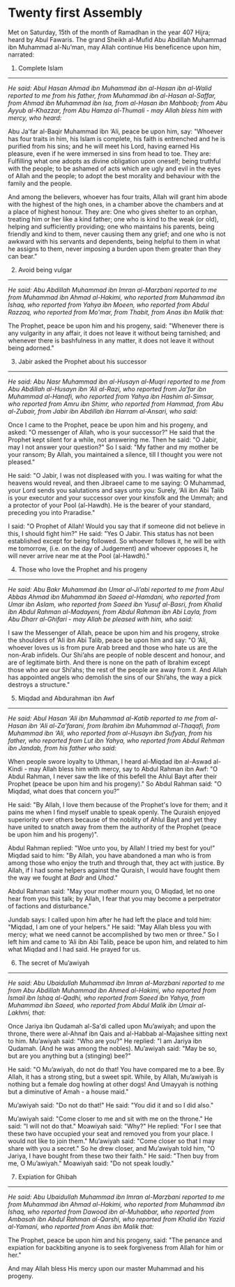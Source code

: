 Twenty first Assembly
=====================

Met on Saturday, 15th of the month of Ramadhan in the year 407 Hijra;
heard by Abul Fawaris. The grand Sheikh al-Mufid Abu Abdillah Muhammad
ibn Muhammad al-Nu’man, may Allah continue His beneficence upon him,
narrated:

1. Complete Islam
-----------------

*He said: Abul Hasan Ahmad ibn Muhammad ibn al-Hasan ibn al-Walid
reported to me from his father, from Muhammad ibn al-Hasan al-Saffar,
from Ahmad ibn Muhammad ibn Isa, from al-Hasan ibn Mahboob; from Abu
Ayyub al-Khazzar, from Abu Hamza al-Thumali - may Allah bless him with
mercy, who heard:*

Abu Ja'far al-Baqir Muhammad ibn ‘Ali, peace be upon him, say: "Whoever
has four traits in him, his Islam is complete, his faith is entrenched
and he is purified from his sins; and he will meet his Lord, having
earned His pleasure, even if he were immersed in sins from head to toe.
They are: Fulfilling what one adopts as divine obligation upon oneself;
being truthful with the people; to be ashamed of acts which are ugly and
evil in the eyes of Allah and the people; to adopt the best morality and
behaviour with the family and the people.

And among the believers, whoever has four traits, Allah will grant him
abode with the highest of the high ones, in a chamber above the chambers
and at a place of highest honour. They are: One who gives shelter to an
orphan, treating him or her like a kind father; one who is kind to the
weak (or old), helping and sufficiently providing; one who maintains his
parents, being friendly and kind to them, never causing them any grief;
and one who is not awkward with his servants and dependents, being
helpful to them in what he assigns to them, never imposing a burden upon
them greater than they can bear."

2. Avoid being vulgar
---------------------

*He said: Abu Abdillah Muhammad ibn Imran al-Marzbani reported to me
from Muhammad ibn Ahmad al-Hakimi, who reported from Muhammad ibn Ishaq,
who reported from Yahya ibn Moeen, who reported from Abdul Razzaq, who
reported from Mo'mar, from Thabit, from Anas ibn Malik that:*

The Prophet, peace be upon him and his progeny, said: "Whenever there is
any vulgarity in any affair, it does not leave it without being
tarnished; and whenever there is bashfulness in any matter, it does not
leave it without being adorned."

3. Jabir asked the Prophet about his successor
----------------------------------------------

*He said: Abu Nasr Muhammad ibn al-Husayn al-Muqri reported to me from
Abu Abdillah al-Husayn ibn ‘Ali al-Razi, who reported from Ja'far ibn
Muhammad al-Hanafi, who reported from Yahya ibn Hashim al-Simsar, who
reported from Amru ibn Shimr, who reported from Hammad, from Abu
al-Zubair, from Jabir ibn Abdillah ibn Harram al-Ansari, who said:*

Once I came to the Prophet, peace be upon him and his progeny, and
asked: "O messenger of Allah, who is your successor?" He said that the
Prophet kept silent for a while, not answering me. Then he said: "O
Jabir, may I not answer your question?" So I said: "My father and my
mother be your ransom; By Allah, you maintained a silence, till I
thought you were not pleased."

He said: "O Jabir, I was not displeased with you. I was waiting for what
the heavens would reveal, and then Jibraeel came to me saying: O
Muhammad, your Lord sends you salutations and says unto you: Surely,
‘Ali ibn Abi Talib is your executor and your successor over your
kinsfolk and the Ummah; and a protector of your Pool (al-Hawdh). He is
the bearer of your standard, preceding you into Praradise."

I said: "O Prophet of Allah! Would you say that if someone did not
believe in this, I should fight him?" He said: "Yes O Jabir. This status
has not been established except for being followed. So whoever follows
it, he will be with me tomorrow, (i.e. on the day of Judgement) and
whoever opposes it, he will never arrive near me at the Pool
(al-Hawdh)."

4. Those who love the Prophet and his progeny
---------------------------------------------

*He said: Abu Bakr Muhammad ibn Umar al-Ji’abi reported to me from Abul
Abbas Ahmad ibn Muhammad ibn Saeed al-Hamdani, who reported from Umar
ibn Aslam, who reported from Saeed ibn Yusuf al-Basri, from Khalid ibn
Abdul Rahman al-Madayeni, from Abdul Rahman ibn Abi Layla, from Abu
Dharr al-Ghifari - may Allah be pleased with him, who said:*

I saw the Messenger of Allah, peace be upon him and his progeny, stroke
the shoulders of ‘Ali ibn Abi Talib, peace be upon him and say: "O ‘Ali,
whoever loves us is from pure Arab breed and those who hate us are the
non-Arab infidels. Our Shi’ahs are people of noble descent and honour,
and are of legitimate birth. And there is none on the path of Ibrahim
except those who are our Shi’ahs; the rest of the people are away from
it. And Allah has appointed angels who demolish the sins of our Shi’ahs,
the way a pick destroys a structure."

5. Miqdad and Abdurahman ibn Awf
--------------------------------

*He said: Abul Hasan ‘Ali ibn Muhammad al-Katib reported to me from
al-Hasan ibn ‘Ali al-Za'farani, from Ibrahim ibn Muhammad al-Thaqafi,
from Muhammad ibn ‘Ali, who reported from al-Husayn ibn Sufyan, from his
father, who reported from Lut ibn Yahya, who reported from Abdul Rehman
ibn Jandab, from his father who said:*

When people swore loyalty to Uthman, I heard al-Miqdad ibn al-Aswad
al-Kindi - may Allah bless him with mercy, say to Abdul Rahman ibn Awf:
"O Abdul Rahman, I never saw the like of this befell the Ahlul Bayt
after their Prophet (peace be upon him and his progeny)." So Abdul
Rahman said: "O Miqdad, what does that concern you?"

He said: "By Allah, I love them because of the Prophet's love for them;
and it pains me when I find myself unable to speak openly. The Quraish
enjoyed superiority over others because of the nobility of Ahlul Bayt
and yet they have united to snatch away from them the authority of the
Prophet (peace be upon him and his progeny)".

Abdul Rahman replied: "Woe unto you, by Allah! I tried my best for you!"
Miqdad said to him: "By Allah, you have abandoned a man who is from
among those who enjoy the truth and through that, they act with justice.
By Allah, if I had some helpers against the Quraish, I would have fought
them the way we fought at *Badr* and *Uhod*."

Abdul Rahman said: "May your mother mourn you, O Miqdad, let no one hear
from you this talk; by Allah, I fear that you may become a perpetrator
of factions and disturbance."

Jundab says: I called upon him after he had left the place and told him:
"Miqdad, I am one of your helpers." He said: "May Allah bless you with
mercy; what we need cannot be accomplished by two men or three." So I
left him and came to ‘Ali ibn Abi Talib, peace be upon him, and related
to him what Miqdad and I had said. He prayed for us.

6. The secret of Mu’awiyah
--------------------------

*He said: Abu Ubaidullah Muhammad ibn Imran al-Marzbani reported to me
from Abu Abdillah Muhammad ibn Ahmed al-Hakimi, who reported from Ismail
ibn Ishaq al-Qadhi, who reported from Saeed ibn Yahya, from Muhammad ibn
Saeed, who reported from Abdul Malik ibn Umair al-Lakhmi, that:*

Once Jariya ibn Qudamah al-Sa'di called upon Mu’awiyah; and upon the
throne, there were al-Ahnaf ibn Qais and al-Habbab al-Majashee sitting
next to him. Mu’awiyah said: "Who are you?" He replied: "I am Jariya ibn
Qudamah. (And he was among the nobles). Mu’awiyah said: "May be so, but
are you anything but a (stinging) bee?"

He said: "O Mu’awiyah, do not do that! You have compared me to a bee. By
Allah, it has a strong sting, but a sweet spit. While, by Allah,
Mu’awiyah is nothing but a female dog howling at other dogs! And Umayyah
is nothing but a diminutive of Amah - a house maid."

Mu’awiyah said: "Do not do that!" He said: "You did it and so I did
also."

Mu’awiyah said: "Come closer to me and sit with me on the throne." He
said: "I will not do that." Moawiyah said: "Why?" He replied: "For I see
that these two have occupied your seat and removed you from your place.
I would not like to join them." Mu’awiyah said: "Come closer so that I
may share with you a secret." So he drew closer, and Mu’awiyah told him,
"O Jariya, I have bought from these two their faith." He said: "Then buy
from me, O Mu’awiyah." Moawiyah said: "Do not speak loudly."

7. Expiation for Ghibah
-----------------------

*He said: Abu Ubaidullah Muhammad ibn Imran al-Marzbani reported to me
from Muhammad ibn Ahmad al-Hakimi, who reported from Muhammad ibn Ishaq,
who reported from Dawood ibn al-Muhabbar, who reported from Ambasah ibn
Abdul Rahman al-Qarshi, who reported from Khalid ibn Yazid al-Yamani,
who reported from Anas ibn Malik that:*

The Prophet, peace be upon him and his progeny, said: "The penance and
expiation for backbiting anyone is to seek forgiveness from Allah for
him or her."

And may Allah bless His mercy upon our master Muhammad and his progeny.


